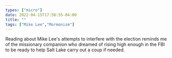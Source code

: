```yaml
---
types: ["micro"]
date: 2022-04-15T17:58:55-04:00
title: ""
tags: ["Mike Lee","Mormonism"]
---
```

Reading about Mike Lee's attempts to interfere with the election reminds me of the missionary companion who dreamed of rising high enough in the FBI to be ready to help Salt Lake carry out a coup if needed.
